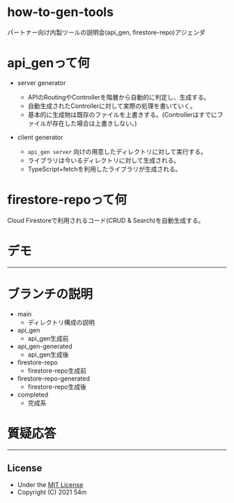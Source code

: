 # how-to-gen-tools
パートナー向け内製ツールの説明会(api_gen, firestore-repo)アジェンダ

# api_genって何
- server generator
  - APIのRoutingやControllerを階層から自動的に判定し、生成する。
  - 自動生成されたControllerに対して実際の処理を書いていく。
  - 基本的に生成物は既存のファイルを上書きする。(Controllerはすでにファイルが存在した場合は上書きしない。)

- client generator
  - `api_gen server` 向けの用意したディレクトリに対して実行する。
  - ライブラリは今いるディレクトリに対して生成される。
  - TypeScript+fetchを利用したライブラリが生成される。

# firestore-repoって何
Cloud Firestoreで利用されるコード(CRUD & Search)を自動生成する。

# デモ

---

# ブランチの説明
- main
  - ディレクトリ構成の説明
- api_gen
  - api_gen生成前
- api_gen-generated
  - api_gen生成後
- firestore-repo
  - firestore-repo生成前
- firestore-repo-generated
  - firestore-repo生成後
- completed
  - 完成系

# 質疑応答

---

## License
- Under the [MIT License](./LICENSE)
- Copyright (C) 2021 54m
